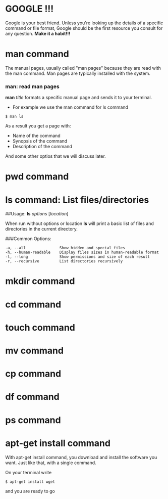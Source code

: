 # GOOGLE !!!

Google is your best friend. Unless you're looking up the details of a specific command or file format, Google should be the first resource you consult for any question. **Make it a habit!!!**

# man command

The manual pages, usually called "man pages" because they are read with the man command. Man pages are typically installed with the system.

### man: read man pages

**man** *title* formats a specific manual page and sends it to your terminal.

* For example we use the man command for ls command

```
$ man ls
```

As a result you get a page with:

* Name of the command
* Synopsis of the command
* Description of the command

And some other optios that we will discuss later.

# pwd command

# ls command: List files/directories
##Usage:
**ls** *options* [*location*]

When run without options or location **ls** will print a basic list of files and directories in the current directory.

###Common Options:
```
-a, --all               Show hidden and special files
-h, --human-readable    Display files sizes in human-readable format
-l, --long              Show permissions and size of each result
-r, --recursive         List directories recursively
```

# mkdir command

# cd command

# touch command

# mv command

# cp command 

# df command

# ps command

# apt-get install command

With apt-get install command, you download and install the software you want. Just like that, with a single command.

On your terminal write

```
$ apt-get install wget
```
and you are ready to go
